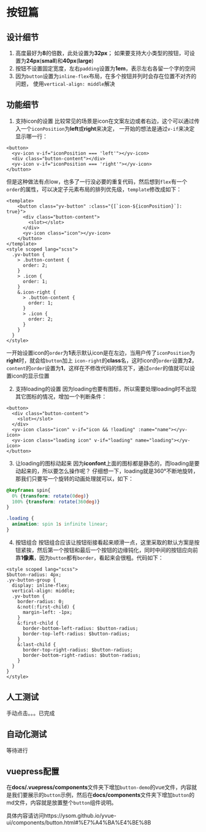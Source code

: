 # 按钮篇

## 设计细节
1. 高度最好为**8**的倍数，此处设置为**32px**；
如果要支持大小类型的按钮，可设置为**24px**(**small**)和**40px**(**large**)
2. 按钮不设置固定宽度，左右`padding`设置为**1em**，表示左右各留一个字的空间
3. 因为`button`设置为`inline-flex`布局，在多个按钮并列时会存在位置不对齐的问题，
使用`vertical-align: middle`解决

## 功能细节
1. 支持icon的设置
比较常见的场景是icon在文案左边或者右边，这个可以通过传入一个`iconPosition`为**left**或**right**来决定，
一开始的想法是通过`v-if`来决定显示哪一行：
```vue
<button>
  <yv-icon v-if="iconPosition === 'left'"></yv-icon>
  <div class="button-content"></div>
  <yv-icon v-if="iconPosition === 'right'"></yv-icon>
</button>
```
但是这种做法有点low，也多了一行没必要的重复代码，然后想到`flex`有一个`order`的属性，可以决定子元素布局的排列优先级，`template`修改成如下：
```vue
<template>
    <button class="yv-button" :class="{[`icon-${iconPosition}`]: true}">
      <div class="button-content">
        <slot></slot>
      </div>
      <yv-icon class="icon"></yv-icon>
    </button>
</template>
<style scoped lang="scss">
  .yv-button {
    > .button-content {
      order: 2;
    }
    > .icon {
      order: 1;
    }
    &.icon-right {
      > .button-content {
        order: 1;
      } 
      > .icon {
        order: 2;
      } 
    } 
  }
</style>
```
一开始设置icon的`order`为**1**表示默认icon是在左边，当用户传了`iconPosition`为**right**时，就会给`button`加上
`icon-right`的**class**名，这时icon的`order`设置为**2**，`content`的`order`设置为**1**，这样在不修改代码的情况下，通过`order`的值就可以设置icon的显示位置

2. 支持loading的设置
因为loading也要有图标，所以需要处理loading时不出现其它图标的情况，增加一个判断条件：
```vue
<button>
  <div class="button-content">
    <slot></slot>
  </div>
  <yv-icon class="icon" v-if="icon && !loading" :name="name"></yv-icon>
  <yv-icon class="loading icon" v-if="loading" name="loading"></yv-icon>
</button>
```

3. 让loading的图标动起来
因为**iconfont**上面的图标都是静态的，而loading是要动起来的，所以要怎么操作呢？
仔细想一下，loading就是360°不断地旋转，那我们只要写一个旋转的动画处理就可以，如下：
```css
@keyframes spin{
  0% {transform: rotate(0deg)}
  100% {transform: rotate(360deg)}
}

.loading {
  animation: spin 1s infinite linear;
}
```

4. 按钮组合
按钮组合应该让按钮衔接看起来顺滑一点，这里采取的默认方案是按钮紧挨，然后第一个按钮和最后一个按钮的边缘钝化，同时中间的按钮应向前靠**1像素**，因为`button`都有`border`，看起来会很粗。代码如下：
```vue
<style scoped lang="scss">
$button-radius: 4px;
.yv-button-group {
  display: inline-flex;
  vertical-align: middle;
  .yv-button {
    border-radius: 0;
    &:not(:first-child) {
      margin-left: -1px;
    }
    &:first-child {
      border-bottom-left-radius: $button-radius;
      border-top-left-radius: $button-radius;
    }
    &:last-child {
      border-top-right-radius: $button-radius;
      border-bottom-right-radius: $button-radius;
    }
  }
}
</style>
```

## 人工测试
手动点击。。。已完成

## 自动化测试
等待进行

## vuepress配置
在**docs/.vuepress/components**文件夹下增加`button-demo`的vue文件，内容就是我们要展示的`button`示例，然后在**docs/components**文件夹下增加`button`的md文件，内容就是放置整个`button`组件说明。

具体内容请访问https://ysom.github.io/yvue-ui/components/button.html#%E7%A4%BA%E4%BE%8B